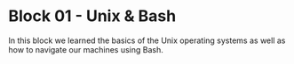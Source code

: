 # Block 01 - Unix & Bash

In this block we learned the basics of the Unix operating systems as well as how to navigate our machines using Bash.
